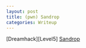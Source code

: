 ```yaml
---
layout: post
title: (pwn) Sandrop
categories: Writeup
---
```


[Dreamhack][Level5]
[Sandrop](https://bugeun1007.tistory.com/79)
